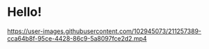 # Hello!




https://user-images.githubusercontent.com/102945073/211257389-cca64b8f-95ce-4428-86c9-5a8097fce2d2.mp4

